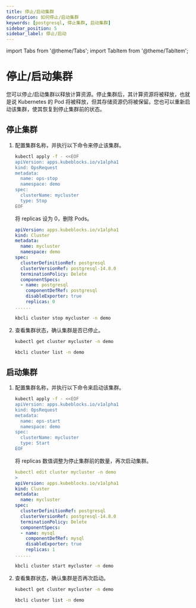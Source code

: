 ```yaml
---
title: 停止/启动集群
description: 如何停止/启动集群
keywords: [postgresql, 停止集群, 启动集群]
sidebar_position: 5
sidebar_label: 停止/启动
---
```


import Tabs from '@theme/Tabs';
import TabItem from '@theme/TabItem';

# 停止/启动集群

您可以停止/启动集群以释放计算资源。停止集群后，其计算资源将被释放，也就是说 Kubernetes 的 Pod 将被释放，但其存储资源仍将被保留。您也可以重新启动该集群，使其恢复到停止集群前的状态。

## 停止集群

1. 配置集群名称，并执行以下命令来停止该集群。

   <Tabs>

   <TabItem value="OpsRequest" label="OpsRequest" default>

   ```bash
   kubectl apply -f - <<EOF
   apiVersion: apps.kubeblocks.io/v1alpha1
   kind: OpsRequest
   metadata:
     name: ops-stop
     namespace: demo
   spec:
     clusterName: mycluster
     type: Stop
   EOF
   ```

   </TabItem>

   <TabItem value="编辑集群 YAML 文件" label="编辑集群 YAML 文件">

   将 replicas 设为 0，删除 Pods。

   ```yaml
   apiVersion: apps.kubeblocks.io/v1alpha1
   kind: Cluster
   metadata:
     name: mycluster
     namespace: demo
   spec:
     clusterDefinitionRef: postgresql
     clusterVersionRef: postgresql-14.8.0
     terminationPolicy: Delete
     componentSpecs:
     - name: postgresql
       componentDefRef: postgresql
       disableExporter: true  
       replicas: 0
   ......
   ```

   </TabItem>

   <TabItem value="kbcli" label="kbcli">

   ```bash
   kbcli cluster stop mycluster -n demo
   ```

   </TabItem>

   </Tabs>

2. 查看集群状态，确认集群是否已停止。

   <Tabs>

   <TabItem value="kubectl" label="kubectl" default>

   ```bash
   kubectl get cluster mycluster -n demo
   ```

   </TabItem>

   <TabItem value="kbcli" label="kbcli">

   ```bash
   kbcli cluster list -n demo
   ```

   </TabItem>

   </Tabs>

## 启动集群

1. 配置集群名称，并执行以下命令来启动该集群。

   <Tabs>

   <TabItem value="OpsRequest" label="OpsRequest">

   ```bash
   kubectl apply -f - <<EOF
   apiVersion: apps.kubeblocks.io/v1alpha1
   kind: OpsRequest
   metadata:
     name: ops-start
     namespace: demo
   spec:
     clusterName: mycluster
     type: Start
   EOF 
   ```

   </TabItem>
  
   <TabItem value="编辑集群 YAML 文件" label="编辑集群 YAML 文件">

   将 replicas 数值调整为停止集群前的数量，再次启动集群。

   ```yaml
   kubectl edit cluster mycluster -n demo
   >
   apiVersion: apps.kubeblocks.io/v1alpha1
   kind: Cluster
   metadata:
     name: mycluster
   spec:
     clusterDefinitionRef: postgresql
     clusterVersionRef: postgresql-14.8.0
     terminationPolicy: Delete
     componentSpecs:
     - name: mysql
       componentDefRef: mysql
       disableExporter: true
       replicas: 1
   ......
   ```

   </TabItem>

   <TabItem value="kbcli" label="kbcli">

   ```bash
   kbcli cluster start mycluster -n demo
   ```

   </TabItem>

   </Tabs>

2. 查看集群状态，确认集群是否再次启动。

   <Tabs>

   <TabItem value="kubectl" label="kubectl" default>

   ```bash
   kubectl get cluster mycluster -n demo
   ```

   </TabItem>

   <TabItem value="kbcli" label="kbcli">

   ```bash
   kbcli cluster list -n demo
   ```

   </TabItem>

   </Tabs>
